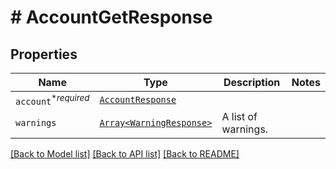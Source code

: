 # # AccountGetResponse



## Properties

Name | Type | Description | Notes
------------ | ------------- | ------------- | -------------
| `account`<sup>*_required_</sup> | [```AccountResponse```](AccountResponse.md) |    |  |
| `warnings` | [```Array<WarningResponse>```](WarningResponse.md) |  A list of warnings.  |  |

[[Back to Model list]](../../README.md#models) [[Back to API list]](../../README.md#endpoints) [[Back to README]](../../README.md)
